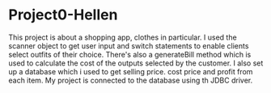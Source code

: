 # Project0-Hellen
This project is about a shopping app, clothes in particular. I used the scanner object to get user input and switch statements to enable clients select outfits of their choice. There's also a generateBill method which is used to calculate the cost of the outputs selected by the customer. I also set up a database which i used to get selling price. cost price and profit from each item. My project is connected to the database using th JDBC driver.

